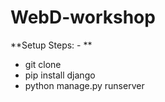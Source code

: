 # WebD-workshop 
**Setup Steps: - ** 
* git clone
* pip install django
* python manage.py runserver
